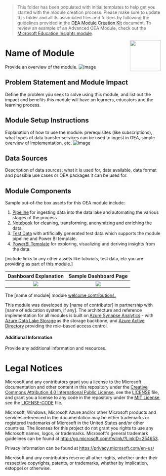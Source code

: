 > This folder has been populated with initial templates to help get you started with the module creation process. Please make sure to update this folder and all its associated files and folders by following the guidelines provided in the [OEA Module Creation Kit](https://view.officeapps.live.com/op/view.aspx?src=https%3A%2F%2Fraw.githubusercontent.com%2Fmicrosoft%2FOpenEduAnalytics%2Fmain%2Fdocs%2Ftech_docs%2FOEA_Module_Creation_Kit_v1.4.docx&wdOrigin=BROWSELINK) document. To review an example of an Advanced OEA Module, check out the [Microsoft Education Insights module](https://github.com/microsoft/OpenEduAnalytics/tree/main/modules/module_catalog/Microsoft_Education_Insights).

<img align="right" height="100" src="https://github.com/microsoft/OpenEduAnalytics/blob/main/docs/pics/oea-logo-nobg.png">

# Name of Module
Provide an overview of the module.
![image](https://github.com/microsoft/OpenEduAnalytics/blob/main/modules/module_creation_kit/docs/images/Module_Overview_Visual.png) 

## Problem Statement and Module Impact
Define the problem you seek to solve using this module, and list out the impact and benefits this module will have on learners, educators and the learning process.

## Module Setup Instructions
Explanation of how to use the module: prerequisites (like subscriptions), what types of data transfer services can be used to ingest in OEA, simple overview of implementation, etc.
![image](https://github.com/microsoft/OpenEduAnalytics/blob/main/modules/module_creation_kit/docs/images/Module_Setup_Instructions.png) 

## Data Sources
Description of data sources: what it is used for, data available, data format and possible use cases or OEA packages it can be used for.

## Module Components 
Sample out-of-the box assets for this OEA module include: 
1. [Pipeline](https://github.com/microsoft/OpenEduAnalytics/tree/main/modules/module_creation_kit/pipeline) for ingesting data into the data lake and automating the various stages of the process.
2. [Notebook](https://github.com/microsoft/OpenEduAnalytics/tree/main/modules/module_creation_kit/notebook) for cleaning, transforming, anonymizing and enriching the data.
3. [Test Data](https://github.com/microsoft/OpenEduAnalytics/tree/main/modules/module_creation_kit/test_data) with artificially generated test data which supports the module pipeline and Power BI template. 
4. [PowerBI Template](https://github.com/microsoft/OpenEduAnalytics/tree/main/modules/module_creation_kit/powerbi) for exploring, visualizing and deriving insights from the data.

[include links to any other assets like tutorials, test data, etc you are providing as part of this module.]

Dashboard Explanation | Sample Dashboard Page
:-------------------------:|:-------------------------:
![](https://github.com/microsoft/OpenEduAnalytics/blob/main/modules/module_creation_kit/docs/images/Module_Dashboard_Overview_Sample.png) |  ![](https://github.com/microsoft/OpenEduAnalytics/blob/main/modules/module_creation_kit/docs/images/Module_Dashboard_Page1_Sample.png)    

The [name of module] module [welcome contributions.](https://github.com/microsoft/OpenEduAnalytics/blob/main/docs/license/CONTRIBUTING.md) 

This module was developed by [name of contributor] in partnership with [name of education system, if any]. The architecture and reference implementation for all modules is built on [Azure Synapse Analytics](https://azure.microsoft.com/en-us/services/synapse-analytics/) - with [Azure Data Lake Storage](https://docs.microsoft.com/en-us/azure/storage/blobs/data-lake-storage-introduction) as the storage backbone,  and [Azure Active Directory](https://azure.microsoft.com/en-us/services/active-directory/) providing the role-based access control.

#### Additional Information
Provide any additional information and resources.

# Legal Notices

Microsoft and any contributors grant you a license to the Microsoft documentation and other content
in this repository under the [Creative Commons Attribution 4.0 International Public License](https://creativecommons.org/licenses/by/4.0/legalcode),
see the [LICENSE](https://github.com/microsoft/OpenEduAnalytics/blob/main/docs/license/LICENSE) file, and grant you a license to any code in the repository under the [MIT License](https://opensource.org/licenses/MIT), see the
[LICENSE-CODE](https://github.com/microsoft/OpenEduAnalytics/blob/main/docs/license/LICENSE-CODE) file.

Microsoft, Windows, Microsoft Azure and/or other Microsoft products and services referenced in the documentation
may be either trademarks or registered trademarks of Microsoft in the United States and/or other countries.
The licenses for this project do not grant you rights to use any Microsoft names, logos, or trademarks.
Microsoft's general trademark guidelines can be found at http://go.microsoft.com/fwlink/?LinkID=254653.

Privacy information can be found at https://privacy.microsoft.com/en-us/

Microsoft and any contributors reserve all other rights, whether under their respective copyrights, patents,
or trademarks, whether by implication, estoppel or otherwise.
